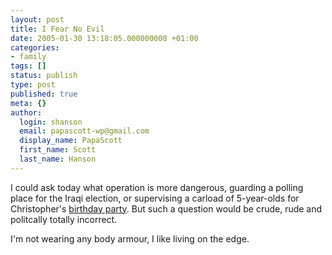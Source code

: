 ```yaml
---
layout: post
title: I Fear No Evil
date: 2005-01-30 13:18:05.000000000 +01:00
categories:
- family
tags: []
status: publish
type: post
published: true
meta: {}
author:
  login: shanson
  email: papascott-wp@gmail.com
  display_name: PapaScott
  first_name: Scott
  last_name: Hanson
---
```

<p>I could ask today what operation is more dangerous, guarding a polling place for the Iraqi election, or supervising a carload of 5-year-olds for Christopher's <a href="http://www.fuxis.de/">birthday party</a>. But such a question would be crude, rude and politcally totally incorrect.</p>
<p>I'm not wearing any body armour, I like living on the edge.</p>
